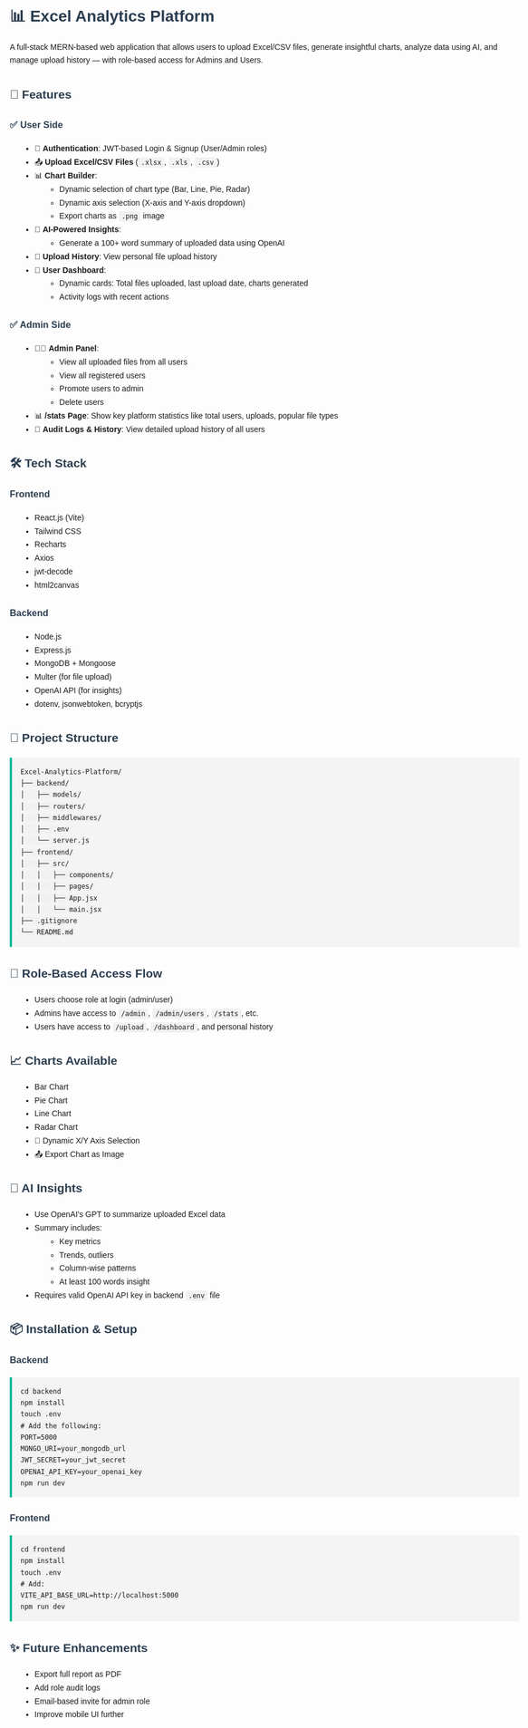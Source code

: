 <!DOCTYPE html>
<html lang="en">
<head>
  <meta charset="UTF-8" />
  <meta name="viewport" content="width=device-width, initial-scale=1.0"/>
  <title>Excel Analytics Platform - README</title>
  <style>
    body {
      font-family: Arial, sans-serif;
      line-height: 1.7;
      padding: 30px;
      max-width: 960px;
      margin: auto;
    }
    h1, h2, h3 {
      color: #2c3e50;
    }
    pre {
      background: #f4f4f4;
      padding: 15px;
      overflow-x: auto;
      border-left: 4px solid #00b894;
    }
    code {
      background: #f1f1f1;
      padding: 2px 5px;
      border-radius: 3px;
    }
    ul {
      margin-left: 20px;
    }
  </style>
</head>
<body>

  <h1>📊 Excel Analytics Platform</h1>
  <p>
    A full-stack MERN-based web application that allows users to upload Excel/CSV files,
    generate insightful charts, analyze data using AI, and manage upload history — with role-based access for Admins and Users.
  </p>

  <h2>🚀 Features</h2>

  <h3>✅ User Side</h3>
  <ul>
    <li>🔐 <strong>Authentication</strong>: JWT-based Login & Signup (User/Admin roles)</li>
    <li>📤 <strong>Upload Excel/CSV Files</strong> (<code>.xlsx</code>, <code>.xls</code>, <code>.csv</code>)</li>
    <li>📊 <strong>Chart Builder</strong>:
      <ul>
        <li>Dynamic selection of chart type (Bar, Line, Pie, Radar)</li>
        <li>Dynamic axis selection (X-axis and Y-axis dropdown)</li>
        <li>Export charts as <code>.png</code> image</li>
      </ul>
    </li>
    <li>🧠 <strong>AI-Powered Insights</strong>:
      <ul>
        <li>Generate a 100+ word summary of uploaded data using OpenAI</li>
      </ul>
    </li>
    <li>📁 <strong>Upload History</strong>: View personal file upload history</li>
    <li>📌 <strong>User Dashboard</strong>:
      <ul>
        <li>Dynamic cards: Total files uploaded, last upload date, charts generated</li>
        <li>Activity logs with recent actions</li>
      </ul>
    </li>
  </ul>

  <h3>✅ Admin Side</h3>
  <ul>
    <li>👨‍💼 <strong>Admin Panel</strong>:
      <ul>
        <li>View all uploaded files from all users</li>
        <li>View all registered users</li>
        <li>Promote users to admin</li>
        <li>Delete users</li>
      </ul>
    </li>
    <li>📊 <strong>/stats Page</strong>: Show key platform statistics like total users, uploads, popular file types</li>
    <li>🧾 <strong>Audit Logs & History</strong>: View detailed upload history of all users</li>
  </ul>

  <h2>🛠️ Tech Stack</h2>

  <h3>Frontend</h3>
  <ul>
    <li>React.js (Vite)</li>
    <li>Tailwind CSS</li>
    <li>Recharts</li>
    <li>Axios</li>
    <li>jwt-decode</li>
    <li>html2canvas</li>
  </ul>

  <h3>Backend</h3>
  <ul>
    <li>Node.js</li>
    <li>Express.js</li>
    <li>MongoDB + Mongoose</li>
    <li>Multer (for file upload)</li>
    <li>OpenAI API (for insights)</li>
    <li>dotenv, jsonwebtoken, bcryptjs</li>
  </ul>

  <h2>📂 Project Structure</h2>
  <pre><code>Excel-Analytics-Platform/
├── backend/
│   ├── models/
│   ├── routers/
│   ├── middlewares/
│   ├── .env
│   └── server.js
├── frontend/
│   ├── src/
│   │   ├── components/
│   │   ├── pages/
│   │   ├── App.jsx
│   │   └── main.jsx
├── .gitignore
└── README.md
</code></pre>

  <h2>🔐 Role-Based Access Flow</h2>
  <ul>
    <li>Users choose role at login (admin/user)</li>
    <li>Admins have access to <code>/admin</code>, <code>/admin/users</code>, <code>/stats</code>, etc.</li>
    <li>Users have access to <code>/upload</code>, <code>/dashboard</code>, and personal history</li>
  </ul>

  <h2>📈 Charts Available</h2>
  <ul>
    <li>Bar Chart</li>
    <li>Pie Chart</li>
    <li>Line Chart</li>
    <li>Radar Chart</li>
    <li>🔀 Dynamic X/Y Axis Selection</li>
    <li>📤 Export Chart as Image</li>
  </ul>

  <h2>🤖 AI Insights</h2>
  <ul>
    <li>Use OpenAI's GPT to summarize uploaded Excel data</li>
    <li>Summary includes:
      <ul>
        <li>Key metrics</li>
        <li>Trends, outliers</li>
        <li>Column-wise patterns</li>
        <li>At least 100 words insight</li>
      </ul>
    </li>
    <li>Requires valid OpenAI API key in backend <code>.env</code> file</li>
  </ul>

  <h2>📦 Installation & Setup</h2>

  <h3>Backend</h3>
  <pre><code>cd backend
npm install
touch .env
# Add the following:
PORT=5000
MONGO_URI=your_mongodb_url
JWT_SECRET=your_jwt_secret
OPENAI_API_KEY=your_openai_key
npm run dev
</code></pre>

  <h3>Frontend</h3>
  <pre><code>cd frontend
npm install
touch .env
# Add:
VITE_API_BASE_URL=http://localhost:5000
npm run dev
</code></pre>

  <h2>✨ Future Enhancements</h2>
  <ul>
    <li>Export full report as PDF</li>
    <li>Add role audit logs</li>
    <li>Email-based invite for admin role</li>
    <li>Improve mobile UI further</li>
  </ul>

</body>
</html>
